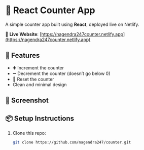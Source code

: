 # 🔢 React Counter App

A simple counter app built using **React**, deployed live on Netlify.

🔗 **Live Website**: [https://nagendra247counter.netlify.app](https://nagendra247counter.netlify.app)

## 🚀 Features

- ➕ Increment the counter
- ➖ Decrement the counter (doesn’t go below 0)
- 🔄 Reset the counter
- Clean and minimal design

## 📸 Screenshot

 

 

## 📦 Setup Instructions

1. Clone this repo:
   ```bash
   git clone https://github.com/nagendra247/counter.git
